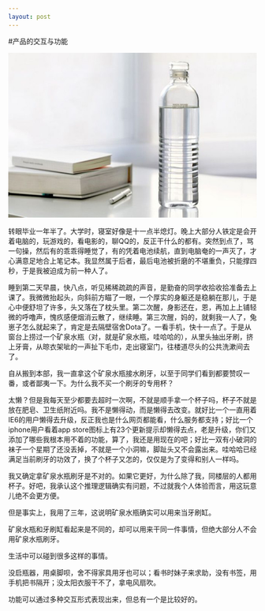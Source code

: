 ```yaml
---
layout: post
---
```


#产品的交互与功能

<img src="/images/interaction-and-function.jpeg" />

转眼毕业一年半了。大学时，寝室好像是十一点半熄灯。晚上大部分人铁定是会开着电脑的，玩游戏的，看电影的，聊QQ的，反正干什么的都有。突然到点了，骂一句操，然后有的乖乖得睡觉了，有的凭着电池续航，直到电脑奄的一声灭了，才心满意足地合上笔记本。我显然属于后者，最后电池被折磨的不堪重负，只能撑四秒，于是我被迫成为前一种人了。

睡到第二天早晨，快八点，听见稀稀疏疏的声音，是勤奋的同学收拾收拾准备去上课了。我微微抬起头，向斜前方瞄了一眼，一个厚实的身躯还是稳躺在那儿，于是心中便舒坦了许多，头又落在了枕头里。第二次醒，身影还在，恩，再加上上铺轻微的呼噜声，愧疚感便烟消云散了，继续睡。第三次醒，妈的，就剩我一人了，兔崽子怎么就起来了，肯定是去隔壁宿舍Dota了。一看手机，快十一点了。于是从窗台上捞过一个矿泉水瓶（对，就是矿泉水瓶，哇哈哈的），从里头抽出牙刷，挤上牙膏，从晾衣架呲的一声扯下毛巾，走出寝室门，往楼道尽头的公共洗漱间去了。

自从搬到本部，我一直拿这个矿泉水瓶接水刷牙，以至于同学们看到都要赞叹一番，或者鄙夷一下。为什么我不买一个刷牙的专用杯？

太懒？但是我每天至少都要去超时一次啊，不就是顺手拿一个杯子吗，杯子不就是放在肥皂、卫生纸附近吗。我不是懒得动，而是懒得去改变。就好比一个一直用着IE6的用户懒得去升级，反正我也是什么网页都能看，什么服务都支持；好比一个iphone用户看着app store图标上有23个更新提示却懒得去点，老是升级，你们又添加了哪些我根本用不着的功能，算了，我还是用现在的吧；好比一双有小破洞的袜子一个星期了还没丢掉，不就是一个小洞嘛，脚趾头又不会露出来。哇哈哈已经满足当前刷牙的功效了，换了个杯子又怎的，仅仅是为了变得和别人一样吗。

我又确定拿矿泉水瓶刷牙是不对的。如果它更好，为什么除了我，同楼层的人都用杯子。好吧，我承认这个推理逻辑确实有问题，不过就我个人体验而言，用这玩意儿绝不会更方便。

但是事实上，我用了三年，这说明矿泉水瓶确实可以用来当牙刷缸。

矿泉水瓶和牙刷缸看起来是不同的，却可以用来干同一件事情，但绝大部分人不会用矿泉水瓶刷牙。

生活中可以碰到很多这样的事情。

没启瓶器，用桌脚呗，舍不得家具用牙也可以；看书时妹子来求助，没有书签，用手机把书隔开；没太阳衣服干不了，拿电风扇吹。

功能可以通过多种交互形式表现出来，但总有一个是比较好的。
